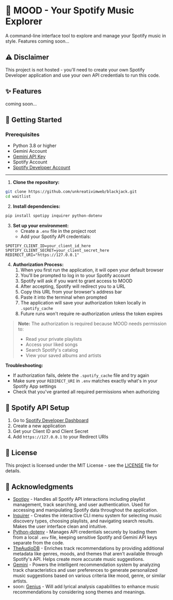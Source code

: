 # 🎵 MOOD - Your Spotify Music Explorer
A command-line interface tool to explore and manage your Spotify music in style. Features coming soon...
## ⚠️ Disclaimer
This project is not hosted - you'll need to create your own Spotify Developer application and use your own API credentials to run this code.

## ✨ Features
coming soon...

## 🚀 Getting Started
### Prerequisites

- Python 3.8 or higher
- Gemini Account
- [Gemini API Key](https://aistudio.google.com/app/u/1/apikey)
- Spotify Account
- [Spotify Developer Account](https://developer.spotify.com/dashboard)
---

1. **Clone the repository:**
```bash
git clone https://github.com/unkreativimweb/blackjack.git
cd waitlist
```

2. **Install dependencies:**
```bash
pip install spotipy inquirer python-dotenv
```

3. **Set up your environment:**
   - Create a `.env` file in the project root
   - Add your Spotify API credentials:
```env
SPOTIFY_CLIENT_ID=your_client_id_here
SPOTIFY_CLIENT_SECRET=your_client_secret_here
REDIRECT_URI="https://127.0.0.1"
```
4. **Authorization Process:**
   1. When you first run the application, it will open your default browser
   2. You'll be prompted to log in to your Spotify account
   3. Spotify will ask if you want to grant access to MOOD
   4. After accepting, Spotify will redirect you to a URL
   5. Copy this URL from your browser's address bar
   6. Paste it into the terminal when prompted
   7. The application will save your authorization token locally in `.spotify_cache`
   8. Future runs won't require re-authorization unless the token expires

> **Note:** The authorization is required because MOOD needs permission to:
> - Read your private playlists
> - Access your liked songs
> - Search Spotify's catalog
> - View your saved albums and artists

**Troubleshooting:**
- If authorization fails, delete the `.spotify_cache` file and try again
- Make sure your `REDIRECT_URI` in `.env` matches exactly what's in your Spotify App settings
- Check that you've granted all required permissions when authorizing

## 🔑 Spotify API Setup

1. Go to [Spotify Developer Dashboard](https://developer.spotify.com/dashboard)
2. Create a new application
3. Get your Client ID and Client Secret
4. Add `https://127.0.0.1` to your Redirect URIs

## 📝 License

This project is licensed under the MIT License - see the [LICENSE](LICENSE.md) file for details.

## 🙏 Acknowledgments

- [Spotipy](https://spotipy.readthedocs.io/) - Handles all Spotify API interactions including playlist management, track searching, and user authentication. Used for accessing and manipulating Spotify data throughout the application.
- [Inquirer](https://python-inquirer.readthedocs.io/) - Creates the interactive CLI menu system for selecting music discovery types, choosing playlists, and navigating search results. Makes the user interface clean and intuitive.
- [Python-dotenv](https://github.com/theskumar/python-dotenv) - Manages API credentials securely by loading them from a local `.env` file, keeping sensitive Spotify and Gemini API keys separate from the code.
- [TheAudioDB](https://www.theaudiodb.com/free_music_api) - Enriches track recommendations by providing additional metadata like genres, moods, and themes that aren't available through Spotify's API. Helps create more accurate music suggestions.
- [Gemini](https://aistudio.google.com/) - Powers the intelligent recommendation system by analyzing track characteristics and user preferences to generate personalized music suggestions based on various criteria like mood, genre, or similar artists.
- soon: [Genius](https://docs.genius.com) - Will add lyrical analysis capabilities to enhance music recommendations by considering song themes and meanings.